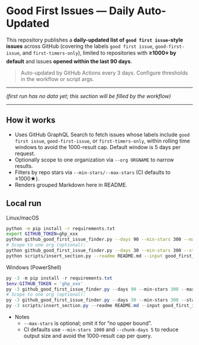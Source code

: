 # Good First Issues — Daily Auto-Updated

This repository publishes a **daily-updated list of `good first issue`-style issues** across GitHub (covering the labels `good first issue`, `good-first-issue`, and `first-timers-only`), limited to repositories with **≥1000⭐ by default** and issues **opened within the last 90 days**.

> Auto-updated by GitHub Actions every 3 days. Configure thresholds in the workflow or script args.

---

<!--START_GOOD_FIRST_ISSUES-->
*(first run has no data yet; this section will be filled by the workflow)*
<!--END_GOOD_FIRST_ISSUES-->

---

## How it works
- Uses GitHub GraphQL Search to fetch issues whose labels include `good first issue`, `good-first-issue`, or `first-timers-only`, within rolling time windows to avoid the 1000-result cap. Default window is 5 days per request.
- Optionally scope to one organization via `--org ORGNAME` to narrow results.
- Filters by repo stars via `--min-stars/--max-stars` (CI defaults to ≥1000★).
- Renders grouped Markdown here in README.

## Local run

Linux/macOS
```bash
python -m pip install -r requirements.txt
export GITHUB_TOKEN=ghp_xxx
python github_good_first_issue_finder.py --days 90 --min-stars 300 --max-stars 2000 --state open --chunk-days 5 --out good_first_issues.md
# Scope to one org (optional):
python github_good_first_issue_finder.py --days 30 --min-stars 300 --state open --chunk-days 5 --org stdlib-js --out good_first_issues.md
python scripts/insert_section.py --readme README.md --input good_first_issues.md
```

Windows (PowerShell)
```powershell
py -3 -m pip install -r requirements.txt
$env:GITHUB_TOKEN = 'ghp_xxx'
py -3 github_good_first_issue_finder.py --days 90 --min-stars 300 --max-stars 2000 --state open --chunk-days 5 --out good_first_issues.md
# Scope to one org (optional):
py -3 github_good_first_issue_finder.py --days 30 --min-stars 300 --state open --chunk-days 5 --org stdlib-js --out good_first_issues.md
py -3 scripts/insert_section.py --readme README.md --input good_first_issues.md
```

- Notes
  - `--max-stars` is optional; omit it for “no upper bound”.
  - CI defaults use `--min-stars 1000` and `--chunk-days 5` to reduce output size and avoid the 1000-result cap per query.
